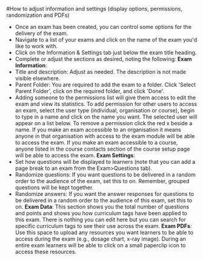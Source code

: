 #How to adjust information and settings (display options, permissions, randomization and PDFs)
* Once an exam has been created, you can control some options for the delivery of the exam.
* Navigate to a list of your exams and click on the name of the exam you'd like to work with.  
* Click on the Information & Settings tab just below the exam title heading.
* Complete or adjust the sections as desired, noting the following:
**Exam Information**:
* Title and description: Adjust as needed.  The description is not made visible elsewhere.
* Parent Folder: You are required to add the exam to a folder.  Click 'Select Parent Folder', click on the required folder, and click 'Done'.
* Adding someone to the permissions list will give them access to edit the exam and view its statistics. To add permission for other users to access an exam, select the user type (individual, organisation or course), begin to type in a name and click on the name you want.  The selected user will appear on a list below.  To remove a permission click the red x beside a name.  If you make an exam accessible to an organisation it means anyone in that organisation with access to the exam module will be able to access the exam.  If you make an exam accessible to a course, anyone listed in the course contacts section of the course setup page will be able to access the exam.
**Exam Settings**:
* Set how questions will be displayed to learners (note that you can add a page break to an exam from the Exam>Questions tab).
* Randomize questions: If you want questions to be delivered in a random order to the audience of the exam, set this to on.  Remember, grouped questions will be kept together.
* Randomize answers: If you want the answer responses for questions to be delivered in a random order to the audience of this exam, set this to on.
**Exam Data**: This section shows you the total number of questions and points and shows you how curriculum tags have been applied to this exam.  There is nothing you can edit here but you can search for specific curriculum tags to see their use across the exam.
**Exam PDFs**: Use this space to upload any resources you want learners to be able to access during the exam (e.g., dosage chart, x-ray image).  During an entire exam learners will be able to click on a small paperclip icon to access these resources.
